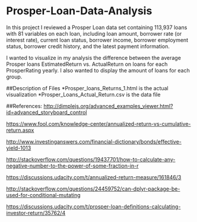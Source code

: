 # Prosper-Loan-Data-Analysis

In this project I reviewed a Prosper Loan data set containing 113,937 loans with 81 variables on each loan, including 
loan amount, borrower rate (or interest rate), current loan status, 
borrower income, borrower employment status, borrower credit history, 
and the latest payment information.

I wanted to visualize in my analysis the difference between the average Prosper loans EstimatedReturn vs. ActualReturn
on loans for each ProsperRating yearly. I also wanted to display the amount of loans for each group.

##Description of Files
*Prosper_loans_Returns_1.html is the actual visualization
*Prosper_Loans_Actual_Return.csv is the data file


##References:
http://dimplejs.org/advanced_examples_viewer.html?id=advanced_storyboard_control

https://www.fool.com/knowledge-center/annualized-return-vs-cumulative-return.aspx

http://www.investinganswers.com/financial-dictionary/bonds/effective-yield-1013

http://stackoverflow.com/questions/19437701/how-to-calculate-any-negative-number-to-the-power-of-some-fraction-in-r

https://discussions.udacity.com/t/annualized-return-measure/161846/3

http://stackoverflow.com/questions/24459752/can-dplyr-package-be-used-for-conditional-mutating

https://discussions.udacity.com/t/prosper-loan-definitions-calculating-investor-return/35762/4